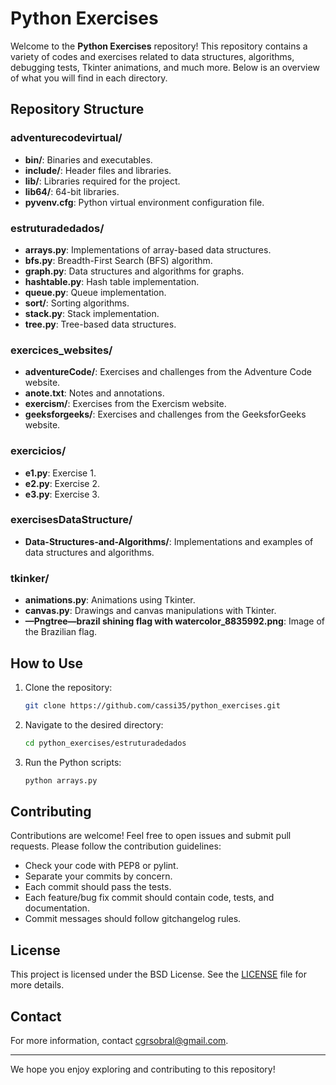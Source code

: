# Python Exercises

Welcome to the **Python Exercises** repository! This repository contains a variety of codes and exercises related to data structures, algorithms, debugging tests, Tkinter animations, and much more. Below is an overview of what you will find in each directory.

## Repository Structure

### adventurecodevirtual/
- **bin/**: Binaries and executables.
- **include/**: Header files and libraries.
- **lib/**: Libraries required for the project.
- **lib64/**: 64-bit libraries.
- **pyvenv.cfg**: Python virtual environment configuration file.

### estruturadedados/
- **arrays.py**: Implementations of array-based data structures.
- **bfs.py**: Breadth-First Search (BFS) algorithm.
- **graph.py**: Data structures and algorithms for graphs.
- **hashtable.py**: Hash table implementation.
- **queue.py**: Queue implementation.
- **sort/**: Sorting algorithms.
- **stack.py**: Stack implementation.
- **tree.py**: Tree-based data structures.

### exercices_websites/
- **adventureCode/**: Exercises and challenges from the Adventure Code website.
- **anote.txt**: Notes and annotations.
- **exercism/**: Exercises from the Exercism website.
- **geeksforgeeks/**: Exercises and challenges from the GeeksforGeeks website.

### exercicios/
- **e1.py**: Exercise 1.
- **e2.py**: Exercise 2.
- **e3.py**: Exercise 3.

### exercisesDataStructure/
- **Data-Structures-and-Algorithms/**: Implementations and examples of data structures and algorithms.

### tkinker/
- **animations.py**: Animations using Tkinter.
- **canvas.py**: Drawings and canvas manipulations with Tkinter.
- **—Pngtree—brazil shining flag with watercolor_8835992.png**: Image of the Brazilian flag.

## How to Use

1. Clone the repository:
    ```sh
    git clone https://github.com/cassi35/python_exercises.git
    ```

2. Navigate to the desired directory:
    ```sh
    cd python_exercises/estruturadedados
    ```

3. Run the Python scripts:
    ```sh
    python arrays.py
    ```

## Contributing

Contributions are welcome! Feel free to open issues and submit pull requests. Please follow the contribution guidelines:

- Check your code with PEP8 or pylint.
- Separate your commits by concern.
- Each commit should pass the tests.
- Each feature/bug fix commit should contain code, tests, and documentation.
- Commit messages should follow gitchangelog rules.

## License

This project is licensed under the BSD License. See the [LICENSE](http://_vscodecontentref_/1) file for more details.

## Contact

For more information, contact [cgrsobral@gmail.com](mailto:cgrsobral@gmail.com).

---

We hope you enjoy exploring and contributing to this repository!